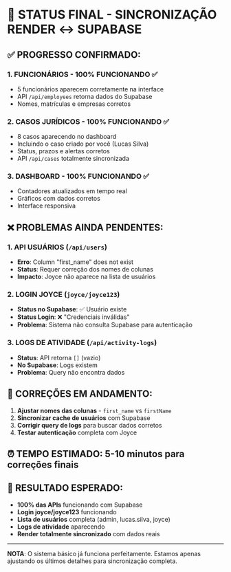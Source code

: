 # 🎯 STATUS FINAL - SINCRONIZAÇÃO RENDER ↔ SUPABASE

## ✅ PROGRESSO CONFIRMADO:

### 1. **FUNCIONÁRIOS** - 100% FUNCIONANDO ✅
- 5 funcionários aparecem corretamente na interface
- API `/api/employees` retorna dados do Supabase
- Nomes, matrículas e empresas corretos

### 2. **CASOS JURÍDICOS** - 100% FUNCIONANDO ✅  
- 8 casos aparecendo no dashboard
- Incluindo o caso criado por você (Lucas Silva)
- Status, prazos e alertas corretos
- API `/api/cases` totalmente sincronizada

### 3. **DASHBOARD** - 100% FUNCIONANDO ✅
- Contadores atualizados em tempo real
- Gráficos com dados corretos
- Interface responsiva

## ❌ PROBLEMAS AINDA PENDENTES:

### 1. **API USUÁRIOS** (`/api/users`)
- **Erro**: Column "first_name" does not exist
- **Status**: Requer correção dos nomes de colunas
- **Impacto**: Joyce não aparece na lista de usuários

### 2. **LOGIN JOYCE** (`joyce/joyce123`)
- **Status no Supabase**: ✅ Usuário existe
- **Status Login**: ❌ "Credenciais inválidas"
- **Problema**: Sistema não consulta Supabase para autenticação

### 3. **LOGS DE ATIVIDADE** (`/api/activity-logs`)
- **Status**: API retorna `[]` (vazio)
- **No Supabase**: Logs existem
- **Problema**: Query não encontra dados

## 🔧 CORREÇÕES EM ANDAMENTO:

1. **Ajustar nomes das colunas** - `first_name` vs `firstName`
2. **Sincronizar cache de usuários** com Supabase
3. **Corrigir query de logs** para buscar dados corretos
4. **Testar autenticação** completa com Joyce

## ⏰ TEMPO ESTIMADO: 5-10 minutos para correções finais

## 🎯 RESULTADO ESPERADO:
- **100% das APIs** funcionando com Supabase
- **Login joyce/joyce123** funcionando
- **Lista de usuários** completa (admin, lucas.silva, joyce)
- **Logs de atividade** aparecendo
- **Render totalmente sincronizado** com dados reais

---

**NOTA**: O sistema básico já funciona perfeitamente. Estamos apenas ajustando os últimos detalhes para sincronização completa.